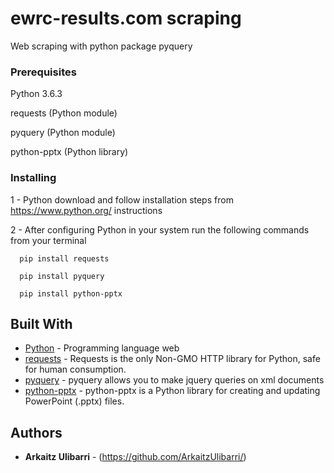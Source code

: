 # ewrc-results.com scraping

Web scraping with python package pyquery

### Prerequisites

Python 3.6.3

requests (Python module)

pyquery (Python module)

python-pptx (Python library)

### Installing

1 - Python download and follow installation steps from https://www.python.org/ instructions

2 - After configuring Python in your system run the following commands from your terminal

```
  pip install requests
```

```
  pip install pyquery
```

```
  pip install python-pptx
```

## Built With

* [Python](https://www.python.org/) - Programming language web
* [requests](http://docs.python-requests.org/) - Requests is the only Non-GMO HTTP library for Python, safe for human consumption.
* [pyquery](http://pyquery.readthedocs.io/) - pyquery allows you to make jquery queries on xml documents
* [python-pptx](https://python-pptx.readthedocs.io/) - python-pptx is a Python library for creating and updating PowerPoint (.pptx) files.

## Authors

* **Arkaitz Ulibarri** - (https://github.com/ArkaitzUlibarri/)
